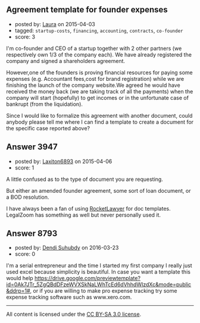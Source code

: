 ## Agreement template for founder expenses

- posted by: [Laura](https://stackexchange.com/users/6080454/laura) on 2015-04-03
- tagged: `startup-costs`, `financing`, `accounting`, `contracts`, `co-founder`
- score: 3

<p>I'm co-founder and CEO of a startup together with 2 other partners (we respectively own 1/3 of the company each). We have already registered the company and signed a shareholders agreement.</p>

<p>However,one of the founders is proving financial resources for paying some expenses (e.g. Accountant fees,cost for brand registration) while we are finishing the launch of the company website.We agreed he would have received the money back (we are taking track of all the payments) when the company will start (hopefully) to get incomes or in the unfortunate case of bankrupt (from the liquidation).</p>

<p>Since I would like to formalize this agreement with another document, could anybody please tell me where I can find a template to create a document for the specific case reported above?</p>



## Answer 3947

- posted by: [Laxiton6893](https://stackexchange.com/users/2181902/laxiton6893) on 2015-04-06
- score: 1

<p>A little confused as to the type of document you are requesting. </p>

<p>But either an amended founder agreement, some sort of loan document, or a BOD resolution.</p>

<p>I have always been a fan of using <a href="https://www.rocketlawyer.com/legal-documents-forms.rl" rel="nofollow">RocketLawyer</a> for doc templates. LegalZoom has something as well but never personally used it.</p>



## Answer 8793

- posted by: [Dendi Suhubdy](https://stackexchange.com/users/4264924/dendi-suhubdy) on 2016-03-23
- score: 0

<p>I'm a serial entrepreneur and the time I started my first company I really just used excel because simplicity is beautiful. In case you want a template this would help <a href="https://drive.google.com/previewtemplate?id=0Ak7JTr_5ZgQBdDFzeWVXSkNaLWhTcEd6dVhhdWIzdXc&amp;mode=public&amp;ddrp=1#" rel="nofollow">https://drive.google.com/previewtemplate?id=0Ak7JTr_5ZgQBdDFzeWVXSkNaLWhTcEd6dVhhdWIzdXc&amp;mode=public&amp;ddrp=1#</a>, or if you are willing to make pro expense tracking try some expense tracking software such as www.xero.com.</p>




---

All content is licensed under the [CC BY-SA 3.0 license](https://creativecommons.org/licenses/by-sa/3.0/).
